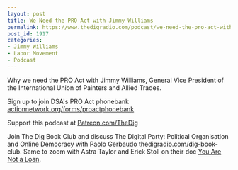 ```yaml
---
layout: post
title: We Need the PRO Act with Jimmy Williams
permalink: https://www.thedigradio.com/podcast/we-need-the-pro-act-with-jimmy-williams/index.html
post_id: 1917
categories: 
- Jimmy Williams
- Labor Movement
- Podcast
---
```


Why we need the PRO Act with Jimmy Williams, General Vice President of the International Union of Painters and Allied Trades.
  
Sign up to join DSA's PRO Act phonebank 
[actionnetwork.org/forms/proactphonebank](http://actionnetwork.org/forms/proactphonebank)

Support this podcast at 
[Patreon.com/TheDig](http://Patreon.com/TheDig)

Join The Dig Book Club and discuss 
The Digital Party: Political Organisation and Online Democracy with Paolo Gerbaudo thedigradio.com/dig-book-club. Same to zoom with Astra Taylor and Erick Stoll on their doc 
[You Are Not a Loan](https://theintercept.com/2021/01/25/student-debt-you-are-not-a-loan-film/).